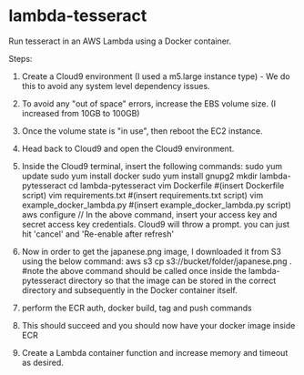 # lambda-tesseract

Run tesseract in an AWS Lambda using a Docker container. 

Steps:
1. Create a Cloud9 environment (I used a m5.large instance type) - We do this to avoid any system level dependency issues. 
2. To avoid any "out of space" errors, increase the EBS volume size. (I increased from 10GB to 100GB)
3. Once the volume state is "in use", then reboot the EC2 instance.
4. Head back to Cloud9 and open the Cloud9 environment.

5. Inside the Cloud9 terminal, insert the following commands:
sudo yum update
sudo yum install docker
sudo yum install gnupg2 
mkdir lambda-pytesseract
cd lambda-pytesseract
vim Dockerfile
#(insert Dockerfile script)
vim requirements.txt
#(insert requirements.txt script)
vim example_docker_lambda.py
#(insert example_docker_lambda.py script)
aws configure 
// In the above command, insert your access key and secret access key credentials. Cloud9 will throw a prompt. you can just hit 'cancel' and 'Re-enable after refresh'

6. Now in order to get the japanese.png image, I downloaded it from S3 using the below command:
aws s3 cp s3://bucket/folder/japanese.png .
#note the above command should be called once inside the lambda-pytesseract directory so that the image can be stored in the correct directory and subsequently in the Docker container itself.

7. perform the ECR auth, docker build, tag and push commands 

8. This should succeed and you should now have your docker image inside ECR 

9. Create a Lambda container function and increase memory and timeout as desired. 
